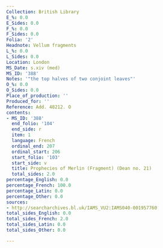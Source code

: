```yaml
---
Collection: British Library
E_%: 0.0
E_Sides: 0.0
F_%: 0.0
F_Sides: 0.0
Folia: '2'
Headnote: Vellum fragments
L_%: 0.0
L_Sides: 0.0
Location: London
MS_Date: s.xiv (med)
MS_ID: '388'
Notes: '"the top halves of two conjoint leaves"'
O_%: 0.0
O_Sides: 0.0
Place_of_production: ''
Produced_for: ''
Reference: Add. 48212. O
contents:
- MS_ID: '388'
  end_folio: '104'
  end_side: r
  item: 1
  language: French
  ordinal_end: 207
  ordinal_start: 206
  start_folio: '103'
  start_side: v
  title: Prophecies of Merlin (Fragment) (Dean no. 21)
  total_sides: 2.0
percentage_English: 0.0
percentage_French: 100.0
percentage_Latin: 0.0
percentage_Other: 0.0
sources:
- http://searcharchives.bl.uk/IAMS_VU2:IAMS040-001957760
total_sides_English: 0.0
total_sides_French: 2.0
total_sides_Latin: 0.0
total_sides_Other: 0.0

---
```

